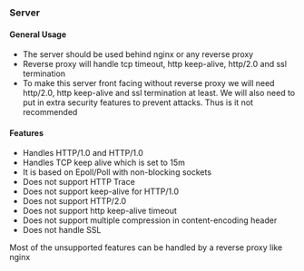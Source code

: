 ### Server

#### General Usage

- The server should be used behind nginx or any reverse proxy
- Reverse proxy will handle tcp timeout, http keep-alive, http/2.0 and ssl termination
- To make this server front facing without reverse proxy we will need http/2.0, http keep-alive and ssl termination
  at least. We will also need to put in extra security features to prevent attacks. Thus is it not recommended


#### Features

- Handles HTTP/1.0 and HTTP/1.0
- Handles TCP keep alive which is set to 15m
- It is based on Epoll/Poll with non-blocking sockets
- Does not support HTTP Trace
- Does not support keep-alive for HTTP/1.0
- Does not support HTTP/2.0
- Does not support http keep-alive timeout
- Does not support multiple compression in content-encoding header
- Does not handle SSL

Most of the unsupported features can be handled by a reverse proxy like nginx
